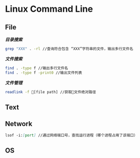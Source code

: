 # Linux Command Line

## File
***目录搜索***
```sh
grep "XXX" . -rl //查询符合包含 “XXX”字符串的文件，输出多行文件名

```
***文件搜索***
```sh
find . -type f //输出多行文件名
find . -type f -print0 //输出文件列表

```
***文件管理***
```sh
readlink -f [file path] //获取文件绝对路径
```

## Text


## Network
```md
lsof -i:[port] //通过网络端口号，查找运行进程（哪个进程占用了该端口）
```
## OS


